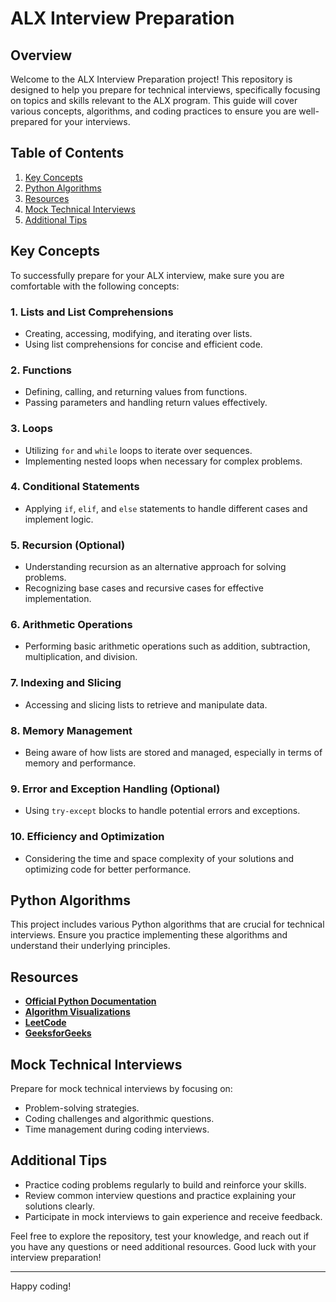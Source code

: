 # ALX Interview Preparation

## Overview

Welcome to the ALX Interview Preparation project! This repository is designed to help you prepare for technical interviews, specifically focusing on topics and skills relevant to the ALX program. This guide will cover various concepts, algorithms, and coding practices to ensure you are well-prepared for your interviews.

## Table of Contents

1. [Key Concepts](#key-concepts)
2. [Python Algorithms](#python-algorithms)
3. [Resources](#resources)
4. [Mock Technical Interviews](#mock-technical-interviews)
5. [Additional Tips](#additional-tips)

## Key Concepts

To successfully prepare for your ALX interview, make sure you are comfortable with the following concepts:

### 1. Lists and List Comprehensions
- Creating, accessing, modifying, and iterating over lists.
- Using list comprehensions for concise and efficient code.

### 2. Functions
- Defining, calling, and returning values from functions.
- Passing parameters and handling return values effectively.

### 3. Loops
- Utilizing `for` and `while` loops to iterate over sequences.
- Implementing nested loops when necessary for complex problems.

### 4. Conditional Statements
- Applying `if`, `elif`, and `else` statements to handle different cases and implement logic.

### 5. Recursion (Optional)
- Understanding recursion as an alternative approach for solving problems.
- Recognizing base cases and recursive cases for effective implementation.

### 6. Arithmetic Operations
- Performing basic arithmetic operations such as addition, subtraction, multiplication, and division.

### 7. Indexing and Slicing
- Accessing and slicing lists to retrieve and manipulate data.

### 8. Memory Management
- Being aware of how lists are stored and managed, especially in terms of memory and performance.

### 9. Error and Exception Handling (Optional)
- Using `try-except` blocks to handle potential errors and exceptions.

### 10. Efficiency and Optimization
- Considering the time and space complexity of your solutions and optimizing code for better performance.

## Python Algorithms

This project includes various Python algorithms that are crucial for technical interviews. Ensure you practice implementing these algorithms and understand their underlying principles.

## Resources

- **[Official Python Documentation](https://docs.python.org/3/)**
- **[Algorithm Visualizations](https://visualgo.net/en)**
- **[LeetCode](https://leetcode.com/)**
- **[GeeksforGeeks](https://www.geeksforgeeks.org/)**

## Mock Technical Interviews

Prepare for mock technical interviews by focusing on:
- Problem-solving strategies.
- Coding challenges and algorithmic questions.
- Time management during coding interviews.

## Additional Tips

- Practice coding problems regularly to build and reinforce your skills.
- Review common interview questions and practice explaining your solutions clearly.
- Participate in mock interviews to gain experience and receive feedback.

Feel free to explore the repository, test your knowledge, and reach out if you have any questions or need additional resources. Good luck with your interview preparation!

---

Happy coding!


